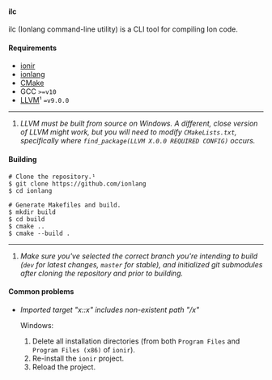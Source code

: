 #### ilc

ilc (Ionlang command-line utility) is a CLI tool for compiling Ion
code.

#### Requirements

* [ionir](https://github.com/ionlang/ionir)
* [ionlang](https://github.com/ionlang/ionlang)
* [CMake](https://cmake.org/download/)
* GCC `>=v10`
* [LLVM](https://releases.llvm.org/download.html)¹ `=v9.0.0`

---
1. _LLVM must be built from source on Windows. A different, close version of LLVM
might work, but you will need to modify `CMakeLists.txt`, specifically where
`find_package(LLVM X.0.0 REQUIRED CONFIG)` occurs._

#### Building

```shell
# Clone the repository.¹
$ git clone https://github.com/ionlang
$ cd ionlang

# Generate Makefiles and build.
$ mkdir build
$ cd build
$ cmake ..
$ cmake --build .
```

---
1. _Make sure you've selected the correct branch you're intending to
build (`dev` for latest changes, `master` for stable), and initialized
git submodules after cloning the repository and prior to building._

#### Common problems

* *Imported target "x::x" includes non-existent path "/x"*

    Windows:

    1. Delete all installation directories (from both `Program Files` and `Program Files (x86)` of `ionir`).
    2. Re-install the `ionir` project.
    3. Reload the project.
